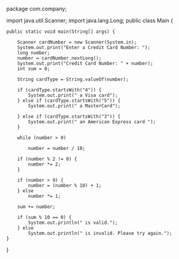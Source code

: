 package com.company;

import java.util.Scanner;
import java.lang.Long;
public class Main {

    public static void main(String[] args) {

        Scanner cardNumber = new Scanner(System.in);
        System.out.print("Enter a Credit Card Number: ");
        long number;
        number = cardNumber.nextLong();
        System.out.print("Credit Card Number: " + number);
        int sum = 0;

        String cardType = String.valueOf(number);

        if (cardType.startsWith("4")) {
            System.out.print(" a Visa card");
        } else if (cardType.startsWith("5")) {
            System.out.print(" a MasterCard");

        } else if (cardType.startsWith("3")) {
            System.out.print(" an American Express card ");
        }

        while (number > 0)

            number = number / 10;

        if (number % 2 != 0) {
            number *= 2;
        }

        if (number > 9) {
            number = (number % 10) + 1;
        } else
            number *= 1;

        sum += number;

        if (sum % 10 == 0) {
            System.out.println(" is valid.");
        } else
            System.out.println(" is invalid. Please try again.");
    }
}
